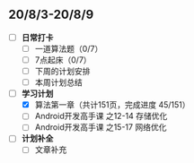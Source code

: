 ## 20/8/3-20/8/9
- [ ] **日常打卡**
  - [ ] 一道算法题（0/7）
  - [ ] 7点起床（0/7）
  - [ ] 下周的计划安排
  - [ ] 本周计划总结
- [ ] **学习计划**
  - [x] 算法第一章（共计151页，完成进度 45/151）
  - [ ] Android开发高手课 之12-14 存储优化
  - [ ] Android开发高手课 之15-17 网络优化
- [ ] **计划补全**
   - [ ] 文章补充